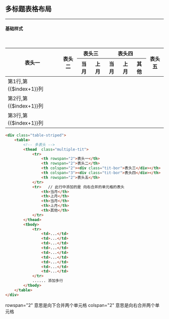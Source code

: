 ##  多标题表格布局

---

####  基础样式

<br>


<div class="table-striped">
    <table>
        <!-- 普通表头 -->
        <thead style="display: none;">
            <tr>
                <th v-for="1 in 8">标题{{$index+1}}</th>
            </tr>
        </thead>  
        <!-- 多表头 -->
        <thead  class="multiple-tit">    
            <tr>      
                <th rowspan="2">表头一</th>      
                <th rowspan="2">表头二</th>      
                <th colspan="2"><div class="tit-bor">表头三</div></th>      
                <th colspan="3"><div class="tit-bor">表头四</div></th>
                <th rowspan="2">表头五</th>     
            </tr>    
            <tr>      
                <th>当月</th>      
                <th>上月</th>      
                <th>当月</th>      
                <th>上月</th>      
                <th>其他</th>      
            </tr>  
        </thead>  
        <tbody>    
            <tr>      
                <td v-for="1 in 8">第1行,第{{$index+1}}列</td> 
            </tr>    
            <tr> 
                <td v-for="1 in 8">第2行,第{{$index+1}}列</td> 
            </tr>    
            <tr>      
                <td v-for="1 in 8">第3行,第{{$index+1}}列</td>   
            </tr> 
        </tbody>
    </table>
</div>


```html
<div class="table-striped">
    <table>
        <!-- 多表头 -->
        <thead  class="multiple-tit">    
            <tr>      
                <th rowspan="2">表头一</th>      
                <th rowspan="2">表头二</th>      
                <th colspan="2"><div class="tit-bor">表头三</div></th>      
                <th colspan="3"><div class="tit-bor">表头四</div></th>
                <th rowspan="2">表头五</th>     
            </tr>    
            <tr>   // 此行中添加的是 向右合并的单元格的表头     
                <th>当月</th>      
                <th>上月</th>      
                <th>当月</th>      
                <th>上月</th>      
                <th>其他</th>      
            </tr>  
        </thead>  
        <tbody>    
            <tr>      
                <td>...</td>      
                <td>...</td>      
                <td>...</td>      
                <td>...</td>      
                <td>...</td>      
                <td>...</td>      
                <td>...</td>      
                <td>...</td> 
                <td>...</td>    
            </tr>
            ...... 添加多行    
        </tbody>
    </table>
</div>
```

rowspan="2"  意思是向下合并两个单元格
colspan="2"  意思是向右合并两个单元格